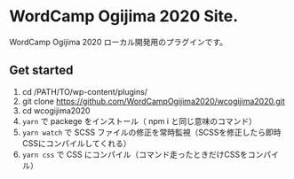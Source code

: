 # WordCamp Ogijima 2020 Site.

WordCamp Ogijima 2020 ローカル開発用のプラグインです。

## Get started

1. cd /PATH/TO/wp-content/plugins/
2. git clone https://github.com/WordCampOgijima2020/wcogijima2020.git
3. cd wcogijima2020
4. ```yarn``` で packege をインストール（ npm i と同じ意味のコマンド）
5. ```yarn watch``` で SCSS ファイルの修正を常時監視（SCSSを修正したら即時CSSにコンパイルしてくれる）
6. ```yarn css``` で CSS にコンパイル（コマンド走ったときだけCSSをコンパイル）
